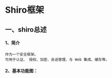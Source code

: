 
# Shiro框架
## 一、shiro总述 
#### 1、简介
    作为一个安全框架。
    可用于认证、 授权、加密、会话管理、与 Web 集成、缓存等。
#### 2、基本功能图：
	